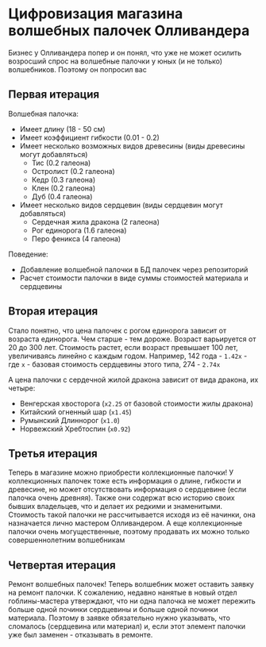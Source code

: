 # Цифровизация магазина волшебных палочек Олливандера

Бизнес у Олливандера попер и он понял, что уже не может осилить возросший спрос на волшебные палочки у юных (и не только)
волшебников. Поэтому он попросил вас

## Первая итерация

Волшебная палочка:

- Имеет длину (18 - 50 см)
- Имеет коэффициент гибкости (0.01 - 0.2)
- Имеет несколько возможных видов древесины (виды древесины могут добавляться)
    - Тис (0.2 галеона)
    - Остролист (0.2 галеона)
    - Кедр (0.3 галеона)
    - Клен (0.2 галеона)
    - Дуб (0.4 галеона)
- Имеет несколько видов сердцевин (виды сердцевин могут добавляться)
    - Сердечная жила дракона (2 галеона)
    - Рог единорога (1.6 галеона)
    - Перо феникса (4 галеона)

Поведение:

- Добавление волшебной палочки в БД палочек через репозиторий
- Расчет стоимости палочки в виде суммы стоимостей материала и сердцевины

## Вторая итерация

Стало понятно, что цена палочек с рогом единорога зависит от возраста единорога. Чем старше - тем дороже. Возраст
варьируется от 20 до 300 лет. Стоимость растет, если возраст превышает 100 лет, увеличиваясь линейно с каждым годом.
Например, 142 года - `1.42х` - где `x` - базовая стоимость сердцевины этого типа, 274 - `2.74х`

А цена палочки с сердечной жилой дракона зависит от вида дракона, их четыре:

- Венгерская хвосторога (`х2.25` от базовой стоимости жилы дракона)
- Китайский огненный шар (`х1.45`)
- Румынский Длиннорог (`х1.0`)
- Норвежский Хребтоспин (`х0.92`)

## Третья итерация

Теперь в магазине можно приобрести коллекционные палочки! У коллекционных палочек тоже есть информация о длине, гибкости
и древесине, но может отсутствовать информация о сердцевине (если палочка очень древняя). Также они содержат всю историю
своих бывших владельцев, что и делает их редкими и знаменитыми. Стоимость такой палочки не рассчитывается исходя из её
начинки, она назначается лично мастером Олливандером. А еще коллекционные палочки очень могущественные, поэтому продавать
их можно только совершеннолетним волшебникам

## Четвертая итерация

Ремонт волшебных палочек! Теперь волшебник может оставить заявку на ремонт палочки. К сожалению, недавно нанятые в новый отдел гоблины-мастера утверждают, что ни одна палочка не
может пережить больше одной починки сердцевины и больше одной починки материала. Поэтому в заявке обязательно нужно
указывать, что сломалось (сердцевина или материал) и, если этот элемент палочки уже был заменен - отказывать в ремонте.